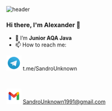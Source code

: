 ![header](https://capsule-render.vercel.app/api?type=waving&color=gradient&customColorList=10&height=160&section=header&text=Hi%20there!&fontAlignY=34&fontAlign=15&fontSize=52&animation=twinkling&fontColor=FFFFDD)

### Hi there, I'm Alexander 👋

- 🌱 I’m **Junior AQA Java**
- 📫 How to reach me:

<a href="https://t.me/SandroUnknown"><img width="40px" alt="Telegram" title="Telegram" src="media/logo/Telegram.svg"/></a> t.me/SandroUnknown

<br>

<a href="mailto:SandroUnknown1991@gmail.com"><img width="40px" alt="Write me Email" title="Gmail" src="media/logo/Gmail.svg"/></a> SandroUnknown1991@gmail.com





<!--
**SandroUnknown/SandroUnknown** is a ✨ _special_ ✨ repository because its `README.md` (this file) appears on your GitHub profile.

Here are some ideas to get you started:

- 🔭 I’m currently working on ...
- 🌱 I’m currently learning ...
- 👯 I’m looking to collaborate on ...
- 🤔 I’m looking for help with ...
- 💬 Ask me about ...
- 📫 How to reach me: ...
- 😄 Pronouns: ...
- ⚡ Fun fact: ...
-->
